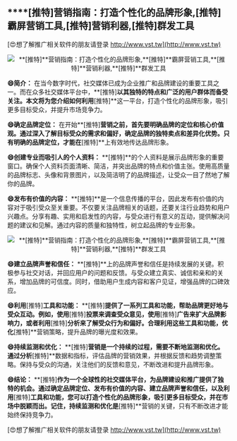 ## ****[推特]**营销指南：打造个性化的品牌形象,**[推特]**霸屏营销工具,**[推特]**营销利器,**[推特]**群发工具**

[😍想了解推广相关软件的朋友请登录 http://www.vst.tw](http://www.vst.tw)

 <center><img src="https://vst.tw/MP4/tuiguang/png/7.png" alt="**[推特]**营销指南：打造个性化的品牌形象,**[推特]**霸屏营销工具,**[推特]**营销利器,**[推特]**群发工具"></center>

**😄简介：**
在当今数字时代，社交媒体已成为企业推广和品牌建设的重要工具之一。而在众多社交媒体平台中，**[推特]**以其独特的特点和广泛的用户群体而备受关注。本文将为您介绍如何利用**[推特]**这一平台，打造个性化的品牌形象，吸引更多目标受众，并提升市场竞争力。

**😄确定品牌定位：**
在开始**[推特]**营销之前，首先要明确品牌的定位和核心价值观。通过深入了解目标受众的需求和偏好，确定品牌的独特卖点和差异化优势。只有明确的品牌定位，才能在**[推特]**上有效地传达品牌形象。

**😄创建专业而吸引人的个人资料：**
**[推特]**的个人资料是展示品牌形象的重要窗口。确保个人资料页面清晰、简洁，并突出品牌的特点和价值主张。使用高质量的品牌标志、头像和背景图片，以及简洁明了的品牌描述，让受众一目了然地了解你的品牌。

**😄发布有价值的内容：**
**[推特]**是一个信息传播的平台，因此发布有价值的内容对于吸引受众至关重要。不仅要关注品牌相关的话题，还要关注行业趋势和用户兴趣点。分享有趣、实用和启发性的内容，与受众进行有意义的互动，提供解决问题的建议和见解。通过内容的质量和独特性，树立起品牌的专业形象。

 <center><img src="https://vst.tw/MP4/tuiguang/png/1.png" alt="**[推特]**营销指南：打造个性化的品牌形象,**[推特]**霸屏营销工具,**[推特]**营销利器,**[推特]**群发工具"></center>

**😄建立品牌声誉和信任：**
**[推特]**上的品牌声誉和信任是持续发展的关键。积极参与社交对话，并回应用户的问题和反馈。与受众建立真实、诚信和亲和的关系，增加品牌的可信度。同时，借助用户生成内容和客户见证，增强品牌的口碑效应。

**😄利用**[推特]**工具和功能：**
**[推特]**提供了一系列工具和功能，帮助品牌更好地与受众互动。例如，使用**[推特]**投票来调查受众意见，使用**[推特]**广告来扩大品牌影响力，或者利用**[推特]**分析来了解受众行为和偏好。合理利用这些工具和功能，优化**[推特]**营销策略，提升品牌的曝光度和效果。

**😄持续监测和优化：**
**[推特]**营销是一个持续的过程，需要不断地监测和优化。通过分析**[推特]**数据和指标，评估品牌的营销效果，并根据反馈和趋势调整策略。保持与受众的沟通，关注他们的反馈和意见，不断改进和提升品牌形象。

**😄结论：**
**[推特]**作为一个全球性的社交媒体平台，为品牌建设和推广提供了独特的机会。通过确定品牌定位、发布有价值的内容、建立品牌声誉和信任，以及利用**[推特]**工具和功能，您可以打造个性化的品牌形象，吸引更多目标受众，并在市场中脱颖而出。记住，持续监测和优化是**[推特]**营销的关键，只有不断改进才能始终保持竞争力。

[😍想了解推广相关软件的朋友请登录 http://www.vst.tw](http://www.vst.tw)



